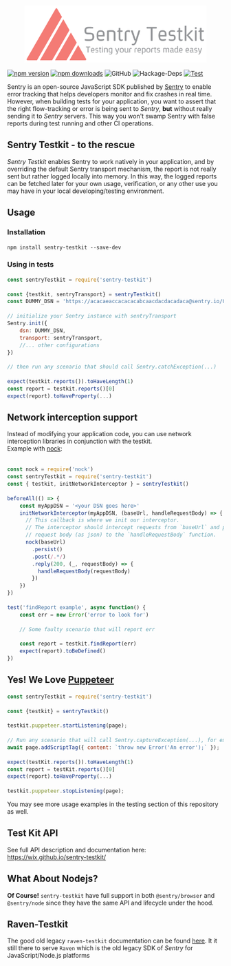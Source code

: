 <p align="center">
    <img alt="sentry-teskit" src="./docs/logo/Sentry_github.svg" height="132">
</p>


[![npm version](https://img.shields.io/npm/v/sentry-testkit.svg)](https://npmjs.org/package/sentry-testkit)
[![npm downloads](https://img.shields.io/npm/dm/sentry-testkit.svg)](https://npmjs.org/package/sentry-testkit)
![GitHub](https://img.shields.io/github/license/mashape/apistatus.svg?style=popout)
![Hackage-Deps](https://img.shields.io/hackage-deps/v/lens.svg)
[![Test](https://github.com/wix/sentry-testkit/workflows/Test/badge.svg)](https://github.com/wix/sentry-testkit/actions)

Sentry is an open-source JavaScript SDK published by [Sentry](https://sentry.io/welcome/) to enable error tracking that helps developers monitor and fix crashes in real time.<br>
However, when building tests for your application, you want to assert that the right flow-tracking or error is being sent to *Sentry*, **but** without really sending it to *Sentry* servers. This way you won't swamp Sentry with false reports during test running and other CI operations.

## Sentry Testkit - to the rescue
*Sentry Testkit* enables Sentry to work natively in your application, and by overriding the default Sentry transport mechanism, the report is not really sent but rather logged locally into memory. In this way, the logged reports can be fetched later for your own usage, verification, or any other use you may have in your local developing/testing environment.


## Usage
### Installation
```
npm install sentry-testkit --save-dev
```

### Using in tests
```javascript
const sentryTestkit = require('sentry-testkit')

const {testkit, sentryTransport} = sentryTestkit()
const DUMMY_DSN = 'https://acacaeaccacacacabcaacdacdacadaca@sentry.io/000001';

// initialize your Sentry instance with sentryTransport
Sentry.init({
    dsn: DUMMY_DSN,
    transport: sentryTransport,
    //... other configurations
})

// then run any scenario that should call Sentry.catchException(...)

expect(testkit.reports()).toHaveLength(1)
const report = testkit.reports()[0]
expect(report).toHaveProperty(...)
```

## Network interception support
Instead of modifying your application code, you can use network interception libraries in conjunction with the testkit.\
Example with [nock](https://github.com/nock/nock):
```javascript

const nock = require('nock')
const sentryTestkit = require('sentry-testkit')
const { testkit, initNetworkInterceptor } = sentryTestkit()

beforeAll(() => {
    const myAppDSN = '<your DSN goes here>'
    initNetworkInterceptor(myAppDSN, (baseUrl, handleRequestBody) => {
      // This callback is where we init our interceptor.
      // The interceptor should intercept requests from `baseUrl` and pass the
      // request body (as json) to the `handleRequestBody` function.
      nock(baseUrl)
        .persist()
        .post(/.*/)
        .reply(200, (_, requestBody) => {
          handleRequestBody(requestBody)
        })
    })
})

test('findReport example', async function() {
    const err = new Error('error to look for')

    // Some faulty scenario that will report err

    const report = testkit.findReport(err)
    expect(report).toBeDefined()
})
```

## Yes! We Love [Puppeteer](https://pptr.dev/)
```javascript
const sentryTestkit = require('sentry-testkit')

const {testkit} = sentryTestkit()

testkit.puppeteer.startListening(page);

// Run any scenario that will call Sentry.captureException(...), for example:
await page.addScriptTag({ content: `throw new Error('An error');` });

expect(testKit.reports()).toHaveLength(1)
const report = testKit.reports()[0]
expect(report).toHaveProperty(...)

testkit.puppeteer.stopListening(page);
```

You may see more usage examples in the testing section of this repository as well.

## Test Kit API
See full API description and documentation here: https://wix.github.io/sentry-testkit/

## What About Nodejs?
**Of Course!**
`sentry-testkit` have full support in both `@sentry/browser` and `@sentry/node` since they have the same API and lifecycle under the hood.

## Raven-Testkit
The good old legacy `raven-testkit` documentation can be found [here](LEGACY_API.md). It it still there to serve `Raven` which is the old legacy SDK of *Sentry* for JavaScript/Node.js platforms
